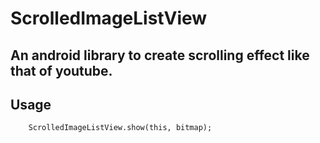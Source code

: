 # ScrolledImageListView

## An android library to create scrolling effect like that of youtube.

## Usage

```
    ScrolledImageListView.show(this, bitmap);
```
